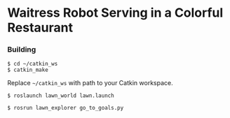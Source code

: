 # Waitress Robot Serving in a Colorful Restaurant


### Building


```
$ cd ~/catkin_ws
$ catkin_make
```

Replace `~/catkin_ws` with path to your Catkin workspace.


```
$ roslaunch lawn_world lawn.launch
```


```
$ rosrun lawn_explorer go_to_goals.py
```


